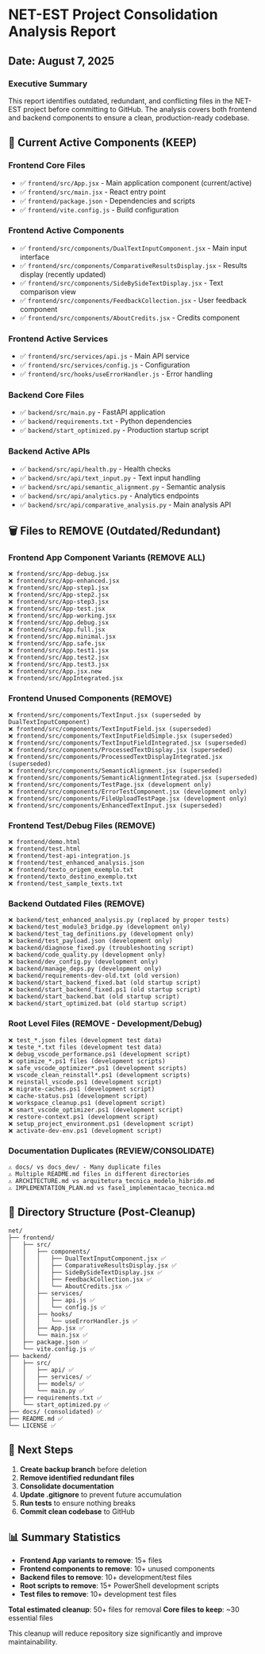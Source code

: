 # NET-EST Project Consolidation Analysis Report
## Date: August 7, 2025

### Executive Summary
This report identifies outdated, redundant, and conflicting files in the NET-EST project before committing to GitHub. The analysis covers both frontend and backend components to ensure a clean, production-ready codebase.

## 🎯 Current Active Components (KEEP)

### Frontend Core Files
- ✅ `frontend/src/App.jsx` - Main application component (current/active)
- ✅ `frontend/src/main.jsx` - React entry point
- ✅ `frontend/package.json` - Dependencies and scripts
- ✅ `frontend/vite.config.js` - Build configuration

### Frontend Active Components
- ✅ `frontend/src/components/DualTextInputComponent.jsx` - Main input interface
- ✅ `frontend/src/components/ComparativeResultsDisplay.jsx` - Results display (recently updated)
- ✅ `frontend/src/components/SideBySideTextDisplay.jsx` - Text comparison view
- ✅ `frontend/src/components/FeedbackCollection.jsx` - User feedback component
- ✅ `frontend/src/components/AboutCredits.jsx` - Credits component

### Frontend Active Services
- ✅ `frontend/src/services/api.js` - Main API service
- ✅ `frontend/src/services/config.js` - Configuration
- ✅ `frontend/src/hooks/useErrorHandler.js` - Error handling

### Backend Core Files
- ✅ `backend/src/main.py` - FastAPI application
- ✅ `backend/requirements.txt` - Python dependencies
- ✅ `backend/start_optimized.py` - Production startup script

### Backend Active APIs
- ✅ `backend/src/api/health.py` - Health checks
- ✅ `backend/src/api/text_input.py` - Text input handling
- ✅ `backend/src/api/semantic_alignment.py` - Semantic analysis
- ✅ `backend/src/api/analytics.py` - Analytics endpoints
- ✅ `backend/src/api/comparative_analysis.py` - Main analysis API

## 🗑️ Files to REMOVE (Outdated/Redundant)

### Frontend App Component Variants (REMOVE ALL)
```
❌ frontend/src/App-debug.jsx
❌ frontend/src/App-enhanced.jsx  
❌ frontend/src/App-step1.jsx
❌ frontend/src/App-step2.jsx
❌ frontend/src/App-step3.jsx
❌ frontend/src/App-test.jsx
❌ frontend/src/App-working.jsx
❌ frontend/src/App.debug.jsx
❌ frontend/src/App.full.jsx
❌ frontend/src/App.minimal.jsx
❌ frontend/src/App.safe.jsx
❌ frontend/src/App.test1.jsx
❌ frontend/src/App.test2.jsx
❌ frontend/src/App.test3.jsx
❌ frontend/src/App.jsx.new
❌ frontend/src/AppIntegrated.jsx
```

### Frontend Unused Components (REMOVE)
```
❌ frontend/src/components/TextInput.jsx (superseded by DualTextInputComponent)
❌ frontend/src/components/TextInputField.jsx (superseded)
❌ frontend/src/components/TextInputFieldSimple.jsx (superseded)
❌ frontend/src/components/TextInputFieldIntegrated.jsx (superseded)
❌ frontend/src/components/ProcessedTextDisplay.jsx (superseded)
❌ frontend/src/components/ProcessedTextDisplayIntegrated.jsx (superseded)
❌ frontend/src/components/SemanticAlignment.jsx (superseded)
❌ frontend/src/components/SemanticAlignmentIntegrated.jsx (superseded)
❌ frontend/src/components/TestPage.jsx (development only)
❌ frontend/src/components/ErrorTestComponent.jsx (development only)
❌ frontend/src/components/FileUploadTestPage.jsx (development only)
❌ frontend/src/components/EnhancedTextInput.jsx (superseded)
```

### Frontend Test/Debug Files (REMOVE)
```
❌ frontend/demo.html
❌ frontend/test.html
❌ frontend/test-api-integration.js
❌ frontend/test_enhanced_analysis.json
❌ frontend/texto_origem_exemplo.txt
❌ frontend/texto_destino_exemplo.txt
❌ frontend/test_sample_texts.txt
```

### Backend Outdated Files (REMOVE)
```
❌ backend/test_enhanced_analysis.py (replaced by proper tests)
❌ backend/test_module3_bridge.py (development only)
❌ backend/test_tag_definitions.py (development only)
❌ backend/test_payload.json (development only)
❌ backend/diagnose_fixed.py (troubleshooting script)
❌ backend/code_quality.py (development only)
❌ backend/dev_config.py (development only)
❌ backend/manage_deps.py (development only)
❌ backend/requirements-dev-old.txt (old version)
❌ backend/start_backend_fixed.bat (old startup script)
❌ backend/start_backend_fixed.ps1 (old startup script)
❌ backend/start_backend.bat (old startup script)
❌ backend/start_optimized.bat (old startup script)
```

### Root Level Files (REMOVE - Development/Debug)
```
❌ test_*.json files (development test data)
❌ teste_*.txt files (development test data)
❌ debug_vscode_performance.ps1 (development script)
❌ optimize_*.ps1 files (development scripts)
❌ safe_vscode_optimizer*.ps1 (development scripts)
❌ vscode_clean_reinstall*.ps1 (development scripts)
❌ reinstall_vscode.ps1 (development script)
❌ migrate-caches.ps1 (development script)
❌ cache-status.ps1 (development script)
❌ workspace_cleanup.ps1 (development script)
❌ smart_vscode_optimizer.ps1 (development script)
❌ restore-context.ps1 (development script)
❌ setup_project_environment.ps1 (development script)
❌ activate-dev-env.ps1 (development script)
```

### Documentation Duplicates (REVIEW/CONSOLIDATE)
```
⚠️ docs/ vs docs_dev/ - Many duplicate files
⚠️ Multiple README.md files in different directories
⚠️ ARCHITECTURE.md vs arquitetura_tecnica_modelo_hibrido.md
⚠️ IMPLEMENTATION_PLAN.md vs fase1_implementacao_tecnica.md
```

## 📁 Directory Structure (Post-Cleanup)

```
net/
├── frontend/
│   ├── src/
│   │   ├── components/
│   │   │   ├── DualTextInputComponent.jsx ✅
│   │   │   ├── ComparativeResultsDisplay.jsx ✅
│   │   │   ├── SideBySideTextDisplay.jsx ✅
│   │   │   ├── FeedbackCollection.jsx ✅
│   │   │   └── AboutCredits.jsx ✅
│   │   ├── services/
│   │   │   ├── api.js ✅
│   │   │   └── config.js ✅
│   │   ├── hooks/
│   │   │   └── useErrorHandler.js ✅
│   │   ├── App.jsx ✅
│   │   └── main.jsx ✅
│   ├── package.json ✅
│   └── vite.config.js ✅
├── backend/
│   ├── src/
│   │   ├── api/ ✅
│   │   ├── services/ ✅
│   │   ├── models/ ✅
│   │   └── main.py ✅
│   ├── requirements.txt ✅
│   └── start_optimized.py ✅
├── docs/ (consolidated) ✅
├── README.md ✅
└── LICENSE ✅
```

## 🚀 Next Steps

1. **Create backup branch** before deletion
2. **Remove identified redundant files**
3. **Consolidate documentation**
4. **Update .gitignore** to prevent future accumulation
5. **Run tests** to ensure nothing breaks
6. **Commit clean codebase** to GitHub

## 📊 Summary Statistics

- **Frontend App variants to remove**: 15+ files
- **Frontend components to remove**: 10+ unused components  
- **Backend files to remove**: 10+ development/test files
- **Root scripts to remove**: 15+ PowerShell development scripts
- **Test files to remove**: 10+ development test files

**Total estimated cleanup**: 50+ files for removal
**Core files to keep**: ~30 essential files

This cleanup will reduce repository size significantly and improve maintainability.
